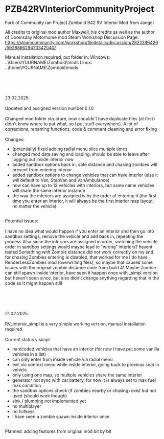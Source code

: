 # PZB42RVInteriorCommunityProject
Fork of Community ran Project Zomboid B42 RV Interior Mod from Janger

All credits to original mod author Maxwell, his credits as well as the author of Doomsday Motorhome mod
Steam Workshop Discussion Page: https://steamcommunity.com/workshop/filedetails/discussion/2822286426/592888629473342040/

Manual installation required, put folder in:
Windows: ..\Users\YOURNAME\Zomboid\mods
Linux: ..\home\YOURNAME\Zomboid\mods

<br/><br/>
<br/><br/>
23.02.2025: <br/><br/>
Updated and assigned version number 0.1.0 <br/><br/>
Changed mod folder structure, now shouldn't have duplicate files (at first I didn't know where to put what, so I put stuff everywhere).
A lot of corrections, renaming functions, code & comment cleaning and error fixing <br/><br/>
Changes:
- (potentially) fixed adding radial menu slice multiple times
- changed mod data saving and loading, should be able to leave after logging out inside interior now
- added sandbox options back in, safe distance and chasing zombies will prevent from entering interior
- added sandbox options to change vehicles that can have interior (else it will default to Van, StepVan and VanAmbulance)
- now can have up to 12 vehicles with interiors, but same name vehicles will share the same interior instance
- the way the interiors are assigned is by the order of entering it (the first time you enter an interior, it will always be the first interior map layout, no matter the vehicle)
<br/><br/>

Potential issues: <br/><br/>
I have no idea what would happen if you enter an interior and then go into sandbox settings, remove the vehicle and add back in, repeating the process
Also since the interiors are assigned in order, switching the vehicle order in sandbox settings would maybe lead to "wrong" interiors? havent tested
Something with Zombie distance did not work correctly on my end, for chasing Zombies entering is disabled, that worked for me
I do have RenderLessZombies mod (overwriting files), so maybe that caused some issues with the original zombie distance code from build 41
Maybe Zombie can still spawn inside interior, have seen it happen once with _simpl version but haven't seen since, but also didn't change anything regarding that in the code so it might happen still


<br/><br/>
<br/><br/>
21.02.2025: <br/><br/>
RV_Interior_simpl is a very simple working version, manual installation required <br/><br/>
Current status v simpl: 
- hardcoded vehicles that have an interior (for now I have put some vanilla vehicles in a list)
- can only enter from inside vehicle via radial menu
- exit via context menu while inside interior, going back to previous seat in vehicle
- only using one map, so multiple vehicles share the same interior
- generator not sync with car battery, for now it is always set to max fuel max condition
- the sandbox options check (if zombies nearby or chasing) exist but not used (should work though)
- sink / plumbing not implemented yet
- no multiplayer
- no hotkeys
- i have seen a zombie spawn inside interior once
<br/><br/>

Planned: adding features from original mod bit by bit 

